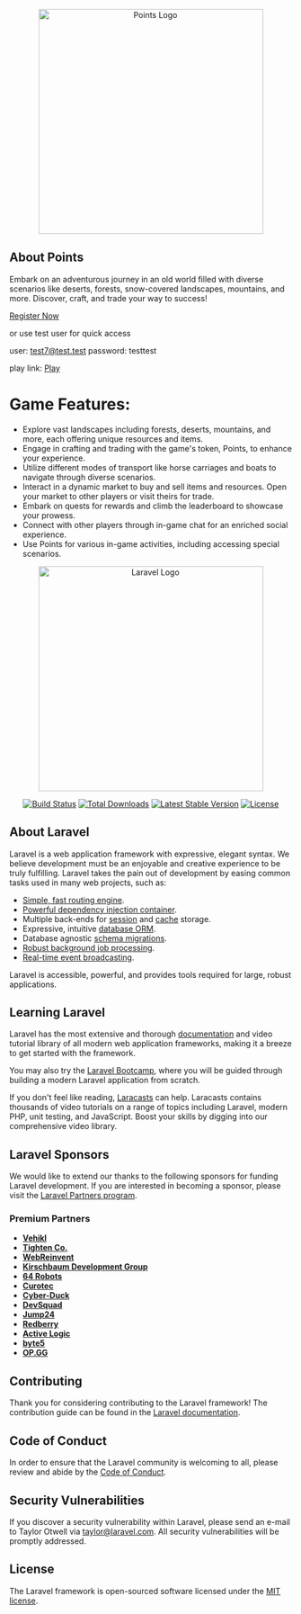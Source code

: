 <p align="center"><a href="https://points.wzc.mk" target="_blank"><img src="https://points.wzc.mk/img/logo.png" width="400" alt="Points Logo"></a></p>

## About Points

Embark on an adventurous journey in an old world filled with diverse scenarios like deserts, forests, snow-covered landscapes, mountains, and more. Discover, craft, and trade your way to success!



<a href="/register" class="btn btn-primary mt-3">Register Now</a>

or use test user for quick access

user: test7@test.test
password: testtest

play link: <a class="inline-flex items-center px-1 pt-1 border-b-2 border-transparent text-sm font-medium leading-5 text-gray-500 dark:text-gray-400 hover:text-gray-700 dark:hover:text-gray-300 hover:border-gray-300 dark:hover:border-gray-700 focus:outline-none focus:text-gray-700 dark:focus:text-gray-300 focus:border-gray-300 dark:focus:border-gray-700 transition duration-150 ease-in-out" href="https://points.wzc.mk/play">
    Play
</a>
# Game Features:
<ul>
            <li>Explore vast landscapes including forests, deserts, mountains, and more, each offering unique resources and items.</li>
            <li>Engage in crafting and trading with the game's token, Points, to enhance your experience.</li>
            <li>Utilize different modes of transport like horse carriages and boats to navigate through diverse scenarios.</li>
            <li>Interact in a dynamic market to buy and sell items and resources. Open your market to other players or visit theirs for trade.</li>
            <li>Embark on quests for rewards and climb the leaderboard to showcase your prowess.</li>
            <li>Connect with other players through in-game chat for an enriched social experience.</li>
            <li>Use Points for various in-game activities, including accessing special scenarios.</li>

</ul>


<p align="center"><a href="https://laravel.com" target="_blank"><img src="https://raw.githubusercontent.com/laravel/art/master/logo-lockup/5%20SVG/2%20CMYK/1%20Full%20Color/laravel-logolockup-cmyk-red.svg" width="400" alt="Laravel Logo"></a></p>

<p align="center">
<a href="https://github.com/laravel/framework/actions"><img src="https://github.com/laravel/framework/workflows/tests/badge.svg" alt="Build Status"></a>
<a href="https://packagist.org/packages/laravel/framework"><img src="https://img.shields.io/packagist/dt/laravel/framework" alt="Total Downloads"></a>
<a href="https://packagist.org/packages/laravel/framework"><img src="https://img.shields.io/packagist/v/laravel/framework" alt="Latest Stable Version"></a>
<a href="https://packagist.org/packages/laravel/framework"><img src="https://img.shields.io/packagist/l/laravel/framework" alt="License"></a>
</p>

## About Laravel

Laravel is a web application framework with expressive, elegant syntax. We believe development must be an enjoyable and creative experience to be truly fulfilling. Laravel takes the pain out of development by easing common tasks used in many web projects, such as:

- [Simple, fast routing engine](https://laravel.com/docs/routing).
- [Powerful dependency injection container](https://laravel.com/docs/container).
- Multiple back-ends for [session](https://laravel.com/docs/session) and [cache](https://laravel.com/docs/cache) storage.
- Expressive, intuitive [database ORM](https://laravel.com/docs/eloquent).
- Database agnostic [schema migrations](https://laravel.com/docs/migrations).
- [Robust background job processing](https://laravel.com/docs/queues).
- [Real-time event broadcasting](https://laravel.com/docs/broadcasting).

Laravel is accessible, powerful, and provides tools required for large, robust applications.

## Learning Laravel

Laravel has the most extensive and thorough [documentation](https://laravel.com/docs) and video tutorial library of all modern web application frameworks, making it a breeze to get started with the framework.

You may also try the [Laravel Bootcamp](https://bootcamp.laravel.com), where you will be guided through building a modern Laravel application from scratch.

If you don't feel like reading, [Laracasts](https://laracasts.com) can help. Laracasts contains thousands of video tutorials on a range of topics including Laravel, modern PHP, unit testing, and JavaScript. Boost your skills by digging into our comprehensive video library.

## Laravel Sponsors

We would like to extend our thanks to the following sponsors for funding Laravel development. If you are interested in becoming a sponsor, please visit the [Laravel Partners program](https://partners.laravel.com).

### Premium Partners

- **[Vehikl](https://vehikl.com/)**
- **[Tighten Co.](https://tighten.co)**
- **[WebReinvent](https://webreinvent.com/)**
- **[Kirschbaum Development Group](https://kirschbaumdevelopment.com)**
- **[64 Robots](https://64robots.com)**
- **[Curotec](https://www.curotec.com/services/technologies/laravel/)**
- **[Cyber-Duck](https://cyber-duck.co.uk)**
- **[DevSquad](https://devsquad.com/hire-laravel-developers)**
- **[Jump24](https://jump24.co.uk)**
- **[Redberry](https://redberry.international/laravel/)**
- **[Active Logic](https://activelogic.com)**
- **[byte5](https://byte5.de)**
- **[OP.GG](https://op.gg)**

## Contributing

Thank you for considering contributing to the Laravel framework! The contribution guide can be found in the [Laravel documentation](https://laravel.com/docs/contributions).

## Code of Conduct

In order to ensure that the Laravel community is welcoming to all, please review and abide by the [Code of Conduct](https://laravel.com/docs/contributions#code-of-conduct).

## Security Vulnerabilities

If you discover a security vulnerability within Laravel, please send an e-mail to Taylor Otwell via [taylor@laravel.com](mailto:taylor@laravel.com). All security vulnerabilities will be promptly addressed.

## License

The Laravel framework is open-sourced software licensed under the [MIT license](https://opensource.org/licenses/MIT).
